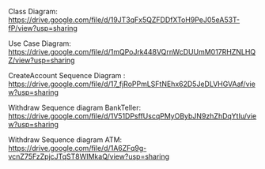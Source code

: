 Class Diagram: https://drive.google.com/file/d/19JT3qFx5QZFDDfXToH9PeJ05eA53T-fP/view?usp=sharing

Use Case Diagram: https://drive.google.com/file/d/1mQPoJrk448VQrnWcDUUmM017RHZNLHQZ/view?usp=sharing

CreateAccount Sequence Diagram : https://drive.google.com/file/d/17_fjRoPPmLSFtNEhx62D5JeDLVHGVAaf/view?usp=sharing

Withdraw Sequence diagram BankTeller: https://drive.google.com/file/d/1V51DPsffUscqPMyOBybJN9zhZhDqYtIu/view?usp=sharing

Withdraw Sequence diagram ATM: https://drive.google.com/file/d/1A6ZFq9g-vcnZ75FzZpjcJTqST8WIMkaQ/view?usp=sharing
